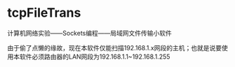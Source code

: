 # tcpFileTrans
计算机网络实验——Sockets编程——局域网文件传输小软件

由于偷了点懒的缘故，现在本软件仅能扫描192.168.1.x网段的主机；也就是说要使用本软件必须路由器的LAN网段为192.168.1.1~192.168.1.255